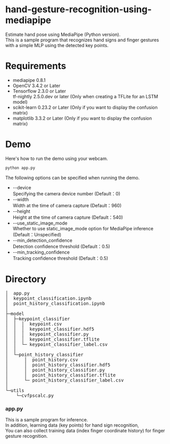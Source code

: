 # hand-gesture-recognition-using-mediapipe
Estimate hand pose using MediaPipe (Python version).<br> This is a sample 
program that recognizes hand signs and finger gestures with a simple MLP using the detected key points.
# Requirements
* mediapipe 0.8.1
* OpenCV 3.4.2 or Later
* Tensorflow 2.3.0 or Later<br>tf-nightly 2.5.0.dev or later (Only when creating a TFLite for an LSTM model)
* scikit-learn 0.23.2 or Later (Only if you want to display the confusion matrix) 
* matplotlib 3.3.2 or Later (Only if you want to display the confusion matrix)

# Demo
Here's how to run the demo using your webcam.
```bash
python app.py
```

The following options can be specified when running the demo.
* --device<br>Specifying the camera device number (Default：0)
* --width<br>Width at the time of camera capture (Default：960)
* --height<br>Height at the time of camera capture (Default：540)
* --use_static_image_mode<br>Whether to use static_image_mode option for MediaPipe inference (Default：Unspecified)
* --min_detection_confidence<br>
Detection confidence threshold (Default：0.5)
* --min_tracking_confidence<br>
Tracking confidence threshold (Default：0.5)

# Directory
<pre>
│  app.py
│  keypoint_classification.ipynb
│  point_history_classification.ipynb
│  
├─model
│  ├─keypoint_classifier
│  │  │  keypoint.csv
│  │  │  keypoint_classifier.hdf5
│  │  │  keypoint_classifier.py
│  │  │  keypoint_classifier.tflite
│  │  └─ keypoint_classifier_label.csv
│  │          
│  └─point_history_classifier
│      │  point_history.csv
│      │  point_history_classifier.hdf5
│      │  point_history_classifier.py
│      │  point_history_classifier.tflite
│      └─ point_history_classifier_label.csv
│          
└─utils
    └─cvfpscalc.py
</pre>
### app.py
This is a sample program for inference.<br>
In addition, learning data (key points) for hand sign recognition,<br>
You can also collect training data (index finger coordinate history) for finger gesture recognition.
